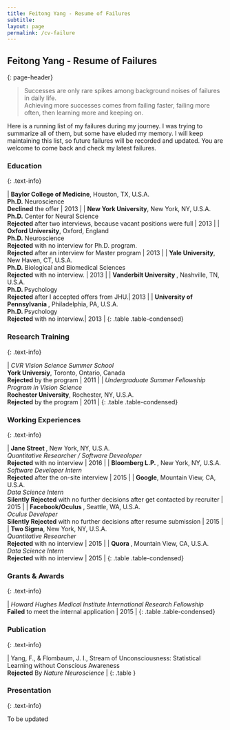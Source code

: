 ```yaml
---
title: Feitong Yang - Resume of Failures
subtitle: 
layout: page
permalink: /cv-failure
---
```


## Feitong Yang - Resume of Failures
{: page-header}

> Successes are only rare spikes among background noises of failures in daily life. 
<br> Achieving more successes comes from failing faster, failing more often, then learning more and keeping on. 

Here is a running list of my failures during my journey. I was trying to summarize all of them, but some have eluded my memory. I will keep maintaining this list, so future failures will be recorded and updated. You are welcome to come back and check my latest failures.

### Education
{: .text-info}

| <strong>Baylor College of Medicine</strong>, Houston, TX, U.S.A. <br/> <strong>Ph.D.</strong> Neuroscience <br > **Declined** the offer | 2013 | 
| <strong>New York University</strong>, New York, NY, U.S.A. <br/> <strong>Ph.D.</strong> Center for Neural Science <br > **Rejected** after two interviews, because vacant positions were full | 2013 |
| <strong>Oxford University</strong>, Oxford, England <br/> <strong>Ph.D.</strong> Neuroscience <br > **Rejected** with no interview for Ph.D. program. <br> **Rejected** after an interview for Master program | 2013 |
| <strong>Yale University</strong>, New Haven, CT, U.S.A. <br/> <strong>Ph.D.</strong> Biological and Biomedical Sciences <br > **Rejected** with no interview. | 2013 |
| <strong>Vanderbilt University </strong>, Nashville, TN, U.S.A. <br/> <strong>Ph.D. </strong> Psychology <br > **Rejected** after I accepted offers from JHU.| 2013 |
| <strong>University of Pennsylvania </strong>, Philadelphia, PA, U.S.A. <br/> <strong>Ph.D. </strong> Psychology <br > **Rejected** with no interview.| 2013 |
{: .table .table-condensed}

### Research Training
{: .text-info}

| _CVR Vision Science Summer School_ <br /> **York Universiy**, Toronto, Ontario, Canada <br /> **Rejected** by the program | 2011 |
| _Undergraduate Summer Fellowship Program in Vision Science_ <br /> **Rochester University**, Rochester, NY, U.S.A. <br /> **Rejected** by the program | 2011 |
{: .table .table-condensed}

### Working Experiences
{: .text-info}

| <strong>Jane Street </strong>, New York, NY, U.S.A. <br/> _Quantitative Researcher / Software Deveoloper_ <br > **Rejected** with no interview | 2016 | 
| <strong>Bloomberg L.P. </strong>, New York, NY, U.S.A. <br/> _Software Developer Intern_ <br > **Rejected** after the on-site interview | 2015 | 
| <strong>Google</strong>, Mountain View, CA, U.S.A. <br/> _Data Science Intern_ <br > **Silently Rejected** with no further decisions after get contacted by recruiter | 2015 | 
| <strong>Facebook/Oculus </strong>, Seattle, WA, U.S.A. <br/> _Oculus Developer_ <br > **Silently Rejected** with no further decisions after resume submission | 2015 | 
| <strong>Two Sigma</strong>, New York, NY, U.S.A. <br/> _Quantitative Researcher_ <br > **Rejected** with no interview | 2015 | 
| <strong>Quora </strong>, Mountain View, CA, U.S.A. <br/> _Data Science Intern_  <br > **Rejected** with no interview | 2015 | 
{: .table .table-condensed}

### Grants & Awards
{: .text-info}

| _Howard Hughes Medical Institute International Research Fellowship_ <br> **Failed** to meet the internal application | 2015 | 
{: .table .table-condensed}

### Publication
{: .text-info}

| Yang, F., & Flombaum, J. I., Stream of Unconsciousness: Statistical Learning without Conscious Awareness <br> **Rejected** By _Nature Neuroscience_ |
{: .table }

### Presentation
{: .text-info}

To be updated